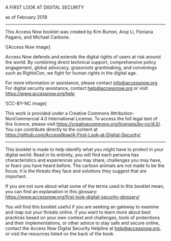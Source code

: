 A FIRST LOOK AT DIGITAL SECURITY

as of February 2018

--------------

This Access Now booklet was created by Kim Burton, Anqi Li, Floriana Pagano, and Michael Carbone.

![Access Now image]

Access Now defends and extends the digital rights of users at risk around the world. By combining direct technical support, comprehensive policy engagement, global advocacy, grassroots grantmaking, and convenings such as RightsCon, we fight for human rights in the digital age.

For more information or assistance, please contact info@accessnow.org. For digital security assistance, contact help@accessnow.org or visit https://www.accessnow.org/help

![CC-BY-NC image]

This work is provided under a Creative Commons Attribution-NonCommercial 4.0 International License. To access the full legal text of this licence, please visit https://creativecommons.org/licenses/by-nc/4.0/. You can contribute directly to the content at https://github.com/AccessNow/A-First-Look-at-Digital-Security/.

--------------

This booklet is made to help identify what you might have to protect in your digital world. Read in its entirety, you will find each persona has characteristics and experiences you may share, challenges you may have, or fears you have heard before. The cartoon animals are not made to be the focus; it is the threats they face and solutions they suggest that are important.

If you are not sure about what some of the terms used in this booklet mean, you can find an explanation in this glossary: https://www.accessnow.org/first-look-digital-security-glossary/

You will find this booklet useful if you are seeking an gateway to examine and map out your threats online. If you want to learn more about best practices based on your own context and challenges, tools of protections and their implementations, or other advice to stay safe and secure online, contact the Access Now Digital Security Helpline at help@accessnow.org, or visit the resources listed on the back of the book.
